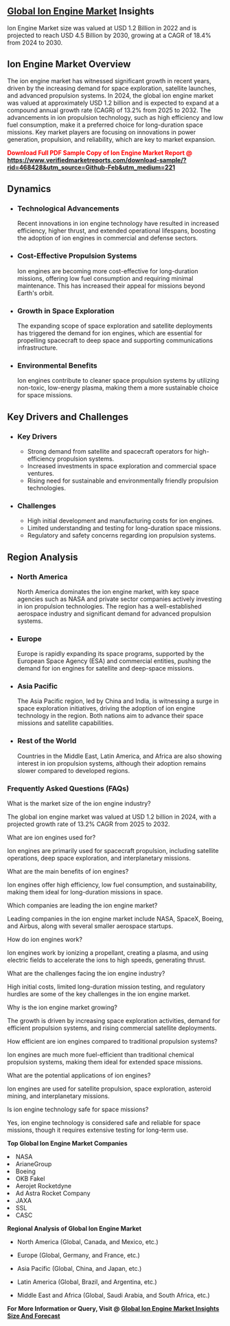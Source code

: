 <h2><a href="https://www.verifiedmarketreports.com/download-sample/?rid=468428&amp;utm_source=Github&amp;utm_medium=221" target="_blank">Global Ion Engine Market</a> Insights</h2><p>Ion Engine Market size was valued at USD 1.2 Billion in 2022 and is projected to reach USD 4.5 Billion by 2030, growing at a CAGR of 18.4% from 2024 to 2030.</p><p> <h2>Ion Engine Market Overview</h2> <p>The ion engine market has witnessed significant growth in recent years, driven by the increasing demand for space exploration, satellite launches, and advanced propulsion systems. In 2024, the global ion engine market was valued at approximately USD 1.2 billion and is expected to expand at a compound annual growth rate (CAGR) of 13.2% from 2025 to 2032. The advancements in ion propulsion technology, such as high efficiency and low fuel consumption, make it a preferred choice for long-duration space missions. Key market players are focusing on innovations in power generation, propulsion, and reliability, which are key to market expansion.</p> <p><strong><p><span class=""><span style="color: #ff0000;"><strong>Download Full PDF Sample Copy of Ion Engine Market Report</strong> @ </span><a href="https://www.verifiedmarketreports.com/download-sample/?rid=468428&amp;utm_source=Github-Feb&amp;utm_medium=221" target="_blank">https://www.verifiedmarketreports.com/download-sample/?rid=468428&amp;utm_source=Github-Feb&amp;utm_medium=221</a></span></p></strong></p> <h2>Dynamics</h2> <ul> <li><h3>Technological Advancements</h3>Recent innovations in ion engine technology have resulted in increased efficiency, higher thrust, and extended operational lifespans, boosting the adoption of ion engines in commercial and defense sectors.</li> <li><h3>Cost-Effective Propulsion Systems</h3>Ion engines are becoming more cost-effective for long-duration missions, offering low fuel consumption and requiring minimal maintenance. This has increased their appeal for missions beyond Earth's orbit.</li> <li><h3>Growth in Space Exploration</h3>The expanding scope of space exploration and satellite deployments has triggered the demand for ion engines, which are essential for propelling spacecraft to deep space and supporting communications infrastructure.</li> <li><h3>Environmental Benefits</h3>Ion engines contribute to cleaner space propulsion systems by utilizing non-toxic, low-energy plasma, making them a more sustainable choice for space missions.</li> </ul> <h2>Key Drivers and Challenges</h2> <ul> <li><h3>Key Drivers</h3> <ul> <li>Strong demand from satellite and spacecraft operators for high-efficiency propulsion systems.</li> <li>Increased investments in space exploration and commercial space ventures.</li> <li>Rising need for sustainable and environmentally friendly propulsion technologies.</li> </ul> </li> <li><h3>Challenges</h3> <ul> <li>High initial development and manufacturing costs for ion engines.</li> <li>Limited understanding and testing for long-duration space missions.</li> <li>Regulatory and safety concerns regarding ion propulsion systems.</li> </ul> </li> </ul> <h2>Region Analysis</h2> <ul> <li><h3>North America</h3>North America dominates the ion engine market, with key space agencies such as NASA and private sector companies actively investing in ion propulsion technologies. The region has a well-established aerospace industry and significant demand for advanced propulsion systems.</li> <li><h3>Europe</h3>Europe is rapidly expanding its space programs, supported by the European Space Agency (ESA) and commercial entities, pushing the demand for ion engines for satellite and deep-space missions.</li> <li><h3>Asia Pacific</h3>The Asia Pacific region, led by China and India, is witnessing a surge in space exploration initiatives, driving the adoption of ion engine technology in the region. Both nations aim to advance their space missions and satellite capabilities.</li> <li><h3>Rest of the World</h3>Countries in the Middle East, Latin America, and Africa are also showing interest in ion propulsion systems, although their adoption remains slower compared to developed regions.</li> </ul> <h3>Frequently Asked Questions (FAQs)</h3> <p>What is the market size of the ion engine industry?</p> <p>The global ion engine market was valued at USD 1.2 billion in 2024, with a projected growth rate of 13.2% CAGR from 2025 to 2032.</p> <p>What are ion engines used for?</p> <p>Ion engines are primarily used for spacecraft propulsion, including satellite operations, deep space exploration, and interplanetary missions.</p> <p>What are the main benefits of ion engines?</p> <p>Ion engines offer high efficiency, low fuel consumption, and sustainability, making them ideal for long-duration missions in space.</p> <p>Which companies are leading the ion engine market?</p> <p>Leading companies in the ion engine market include NASA, SpaceX, Boeing, and Airbus, along with several smaller aerospace startups.</p> <p>How do ion engines work?</p> <p>Ion engines work by ionizing a propellant, creating a plasma, and using electric fields to accelerate the ions to high speeds, generating thrust.</p> <p>What are the challenges facing the ion engine industry?</p> <p>High initial costs, limited long-duration mission testing, and regulatory hurdles are some of the key challenges in the ion engine market.</p> <p>Why is the ion engine market growing?</p> <p>The growth is driven by increasing space exploration activities, demand for efficient propulsion systems, and rising commercial satellite deployments.</p> <p>How efficient are ion engines compared to traditional propulsion systems?</p> <p>Ion engines are much more fuel-efficient than traditional chemical propulsion systems, making them ideal for extended space missions.</p> <p>What are the potential applications of ion engines?</p> <p>Ion engines are used for satellite propulsion, space exploration, asteroid mining, and interplanetary missions.</p> <p>Is ion engine technology safe for space missions?</p> <p>Yes, ion engine technology is considered safe and reliable for space missions, though it requires extensive testing for long-term use.</p> </p><p><strong>Top Global Ion Engine Market Companies</strong></p><div data-test-id=""><p><li>NASA</li><li> ArianeGroup</li><li> Boeing</li><li> OKB Fakel</li><li> Aerojet Rocketdyne</li><li> Ad Astra Rocket Company</li><li> JAXA</li><li> SSL</li><li> CASC</li></p><div><strong>Regional Analysis of&nbsp;Global Ion Engine Market</strong></div><ul><li dir="ltr"><p dir="ltr">North America&nbsp;(Global, Canada, and Mexico, etc.)</p></li><li dir="ltr"><p dir="ltr">Europe (Global, Germany, and France, etc.)</p></li><li dir="ltr"><p dir="ltr">Asia Pacific&nbsp;(Global, China, and Japan, etc.)</p></li><li dir="ltr"><p dir="ltr">Latin America&nbsp;(Global, Brazil, and Argentina, etc.)</p></li><li dir="ltr">Middle East and Africa&nbsp;(Global, Saudi Arabia, and South Africa, etc.)</li></ul><p><strong>For More Information or Query, Visit @&nbsp;</strong><strong><a href="https://www.verifiedmarketreports.com/product/ion-engine-market/?utm_source=Github&amp;utm_medium=221" target="_blank">Global Ion Engine Market Insights Size And Forecast</a></strong></p></div>
